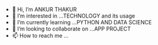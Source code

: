 - 👋 Hi, I’m ANKUR THAKUR
- 👀 I’m interested in ...TECHNOLOGY and its usage
- 🌱 I’m currently learning ...PYTHON AND DATA SCIENCE
- 💞️ I’m looking to collaborate on ...APP PROJECT
- 📫 How to reach me ...

<!---
auua24/auua24 is a ✨ special ✨ repository because its `README.md` (this file) appears on your GitHub profile.
You can click the Preview link to take a look at your changes.
--->
